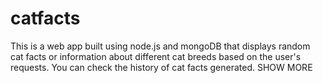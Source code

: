 # catfacts
This is a web app built using node.js and mongoDB that displays random cat facts or information about different cat breeds based on the user's requests. You can check the history of cat facts generated. SHOW MORE
